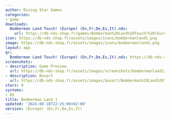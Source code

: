 ```yaml
---
author: Rising Star Games
categories:
- game
downloads:
  Bomberman Land Touch! (Europe) (En,Fr,De,Es,It).nds:
    url: https://db-nds-shop.fr/games/Bomberman%20Land%20Touch!%20(Europe)%20(En%2CFr%2CDe%2CEs%2CIt).zip
icon: https://db-nds-shop.fr/assets/images/icons/bombermanland1.png
image: https://db-nds-shop.fr/assets/images/icons/bombermanland1.png
layout: app
qr:
  Bomberman Land Touch! (Europe) (En,Fr,De,Es,It).nds: https://db-nds-shop.fr/qr/bomberman-land-touch-europe-enfrdeesit-nds.png
screenshots:
- description: Game Preview
  url: https://db-nds-shop.fr/assets/images/screenshots/bombermanland1/bombermanland1.png
- description: Boxart
  url: https://db-nds-shop.fr/assets/images/boxart/Bomberman%20Land%20Touch!%20(Europe)%20(En%2CFr%2CDe%2CEs%2CIt).nds.png
stars: 0
systems:
- DS
title: Bomberman Land 1
updated: '2024-08-18T22:25:00+02:00'
version: (Europe) (En,Fr,De,Es,It)
---
```

